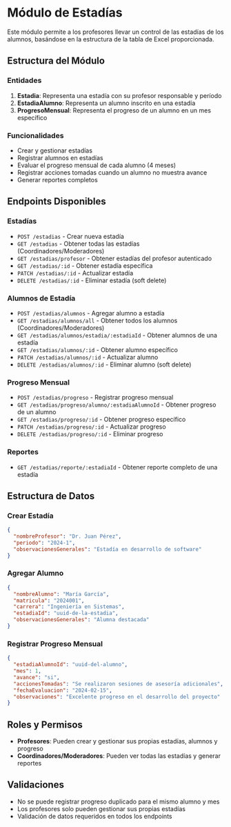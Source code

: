 # Módulo de Estadías

Este módulo permite a los profesores llevar un control de las estadías de los alumnos, basándose en la estructura de la tabla de Excel proporcionada.

## Estructura del Módulo

### Entidades

1. **Estadia**: Representa una estadía con su profesor responsable y período
2. **EstadiaAlumno**: Representa un alumno inscrito en una estadía
3. **ProgresoMensual**: Representa el progreso de un alumno en un mes específico

### Funcionalidades

- Crear y gestionar estadías
- Registrar alumnos en estadías
- Evaluar el progreso mensual de cada alumno (4 meses)
- Registrar acciones tomadas cuando un alumno no muestra avance
- Generar reportes completos

## Endpoints Disponibles

### Estadías

- `POST /estadias` - Crear nueva estadía
- `GET /estadias` - Obtener todas las estadías (Coordinadores/Moderadores)
- `GET /estadias/profesor` - Obtener estadías del profesor autenticado
- `GET /estadias/:id` - Obtener estadía específica
- `PATCH /estadias/:id` - Actualizar estadía
- `DELETE /estadias/:id` - Eliminar estadía (soft delete)

### Alumnos de Estadía

- `POST /estadias/alumnos` - Agregar alumno a estadía
- `GET /estadias/alumnos/all` - Obtener todos los alumnos (Coordinadores/Moderadores)
- `GET /estadias/alumnos/estadia/:estadiaId` - Obtener alumnos de una estadía
- `GET /estadias/alumnos/:id` - Obtener alumno específico
- `PATCH /estadias/alumnos/:id` - Actualizar alumno
- `DELETE /estadias/alumnos/:id` - Eliminar alumno (soft delete)

### Progreso Mensual

- `POST /estadias/progreso` - Registrar progreso mensual
- `GET /estadias/progreso/alumno/:estadiaAlumnoId` - Obtener progreso de un alumno
- `GET /estadias/progreso/:id` - Obtener progreso específico
- `PATCH /estadias/progreso/:id` - Actualizar progreso
- `DELETE /estadias/progreso/:id` - Eliminar progreso

### Reportes

- `GET /estadias/reporte/:estadiaId` - Obtener reporte completo de una estadía

## Estructura de Datos

### Crear Estadía
```json
{
  "nombreProfesor": "Dr. Juan Pérez",
  "periodo": "2024-1",
  "observacionesGenerales": "Estadía en desarrollo de software"
}
```

### Agregar Alumno
```json
{
  "nombreAlumno": "María García",
  "matricula": "2024001",
  "carrera": "Ingeniería en Sistemas",
  "estadiaId": "uuid-de-la-estadia",
  "observacionesGenerales": "Alumna destacada"
}
```

### Registrar Progreso Mensual
```json
{
  "estadiaAlumnoId": "uuid-del-alumno",
  "mes": 1,
  "avance": "si",
  "accionesTomadas": "Se realizaron sesiones de asesoría adicionales",
  "fechaEvaluacion": "2024-02-15",
  "observaciones": "Excelente progreso en el desarrollo del proyecto"
}
```

## Roles y Permisos

- **Profesores**: Pueden crear y gestionar sus propias estadías, alumnos y progreso
- **Coordinadores/Moderadores**: Pueden ver todas las estadías y generar reportes

## Validaciones

- No se puede registrar progreso duplicado para el mismo alumno y mes
- Los profesores solo pueden gestionar sus propias estadías
- Validación de datos requeridos en todos los endpoints
